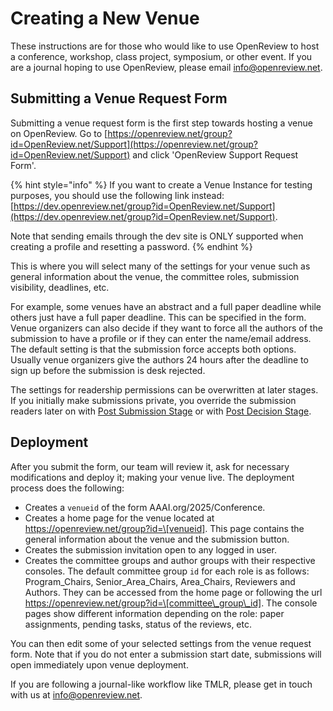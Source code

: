 # Creating a New Venue

These instructions are for those who would like to use OpenReview to host a conference, workshop, class project, symposium, or other event. If you are a journal hoping to use OpenReview, please email info@openreview.net.&#x20;

## Submitting a Venue Request Form

Submitting a venue request form is the first step towards hosting a venue on OpenReview. Go to [https://openreview.net/group?id=OpenReview.net/Support](https://openreview.net/group?id=OpenReview.net/Support) and click 'OpenReview Support Request Form'.

{% hint style="info" %}
If you want to create a Venue Instance for testing purposes, you should use the following link instead: [https://dev.openreview.net/group?id=OpenReview.net/Support](https://dev.openreview.net/group?id=OpenReview.net/Support).

Note that sending emails through the dev site is ONLY supported when creating a profile and resetting a password.
{% endhint %}

This is where you will select many of the settings for your venue such as general information about the venue, the committee roles, submission visibility, deadlines, etc.

For example, some venues have an abstract and a full paper deadline while others just have a full paper deadline. This can be specified in the form. Venue organizers can also decide if they want to force all the authors of the submission to have a profile or if they can enter the name/email address. The default setting is that the submission force accepts both options. Usually venue organizers give the authors 24 hours after the deadline to sign up before the submission is desk rejected.

The settings for readership permissions can be overwritten at later stages. If you initially make submissions private, you override the submission readers later on with [Post Submission Stage](../../reference/stages/post-submission-stage.md) or with [Post Decision Stage](../../reference/stages/post-decision-stage.md).&#x20;

## Deployment

After you submit the form, our team will review it, ask for necessary modifications and deploy it; making your venue live. The deployment process does the following:

* Creates a `venueid` of the form AAAI.org/2025/Conference.
* Creates a home page for the venue located at https://openreview.net/group?id=\[venueid]. This page contains the general information about the venue and the submission button.&#x20;
* Creates the submission invitation open to any logged in user.
* Creates the committee groups and author groups with their respective consoles. The default committee group `id` for each role is as follows: Program\_Chairs, Senior\_Area\_Chairs, Area\_Chairs,  Reviewers and Authors. They can be accessed from the home page or following the url https://openreview.net/group?id=\[committee\_group\_id]. The console pages show different information depending on the role: paper assignments, pending tasks, status of the reviews, etc.

You can then edit some of your selected settings from the venue request form. Note that if you do not enter a submission start date, submissions will open immediately upon venue deployment.

If you are following a journal-like workflow like TMLR, please get in touch with us at [info@openreview.net](mailto:info@openreview.net).
